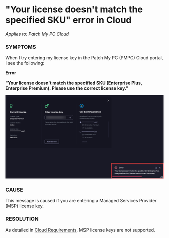 # "Your license doesn't match the specified SKU" error in Cloud

_Applies to: Patch My PC Cloud_

### SYMPTOMS

When I try entering my license key in the Patch My PC (PMPC) Cloud portal, I see the following:

**Error**

**"Your license doesn't match the specified SKU (Enterprise Plus, Enterprise Premium). Please use the correct license key."**

![Error - Your license doesn&#x27;t match the specified SKU (Enterprise Plus, Enterprise Premium). Please use the correct license key.](/_images/image-(1951).png "Error - Your license doesn&#x27;t match the specified SKU (Enterprise Plus, Enterprise Premium). Please use the correct license key.")

### CAUSE

This message is caused if you are entering a Managed Services Provider (MSP) license key.

### RESOLUTION

As detailed in [Cloud Requirements](../../cloud-requirements.md), MSP license keys are not supported.&#x20;